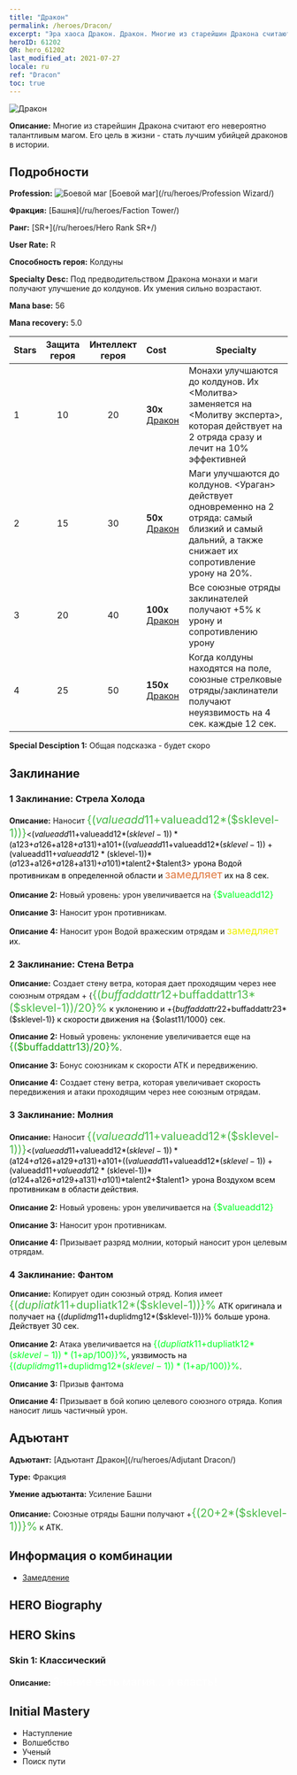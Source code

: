 ```yaml
---
title: "Дракон"
permalink: /heroes/Dracon/
excerpt: "Эра хаоса Дракон. Дракон. Многие из старейшин Дракона считают его невероятно талантливым магом. Его цель в жизни - стать лучшим убийцей драконов в истории."
heroID: 61202
QR: hero_61202
last_modified_at: 2021-07-27
locale: ru
ref: "Dracon"
toc: true
---
```

  ![Дракон](/images/h/h_Dracon.jpg)

 **Описание:** Многие из старейшин Дракона считают его невероятно талантливым магом. Его цель в жизни - стать лучшим убийцей драконов в истории.
## Подробности
 **Profession:** ![Боевой маг](/images/h/h_prof_15.png)  [Боевой маг](/ru/heroes/Profession Wizard/)

 **Фракция:** [Башня](/ru/heroes/Faction Tower/)

 **Ранг:** [SR+](/ru/heroes/Hero Rank SR+/)

 **User Rate:** R

 **Способность героя:** Колдуны

 **Specialty Desc:** Под предводительством Дракона монахи и маги получают улучшение до колдунов. Их умения сильно возрастают.

 **Mana base:** 56

 **Mana recovery:** 5.0


  | Stars | Защита героя | Интеллект героя | Cost |     Specialty     |
  |---------|:---------------:|:---------------:|:--|--------------------|
  |    1    | 10 | 20 | **30x** [Дракон](/ItemsRU/her_387/) | Монахи улучшаются до колдунов. Их <Молитва> заменяется на <Молитву эксперта>, которая действует на 2 отряда сразу и лечит на 10% эффективней |
  |    2    | 15 | 30 | **50x** [Дракон](/ItemsRU/her_387/) | Маги улучшаются до колдунов. <Ураган> действует одновременно на 2 отряда: самый близкий и самый дальний, а также снижает их сопротивление урону на 20%. |
  |    3    | 20 | 40 | **100x** [Дракон](/ItemsRU/her_387/) | Все союзные отряды заклинателей получают +5% к урону и сопротивлению урону |
  |    4    | 25 | 50 | **150x** [Дракон](/ItemsRU/her_387/) | Когда колдуны находятся на поле, союзные стрелковые отряды/заклинатели получают неуязвимость на 4 сек. каждые 12 сек. |

 **Special Desciption 1:** Общая подсказка - будет скоро

## Заклинание
### 1 Заклинание: Стрела Холода
 **Описание:** Наносит <span style="color: #48b946;font-size:20px">{($valueadd11+$valueadd12*($sklevel-1))}</span><span style="color: black"><($valueadd11+$valueadd12*($sklevel-1))*($a123+$a126+$a128+$a131)+$a101+(($valueadd11+$valueadd12*($sklevel-1))+($valueadd11+$valueadd12*($sklevel-1))*($a123+$a126+$a128+$a131)+$a101)*$talent2+$talent3> урона Водой противникам в определенной области и <span style="color: #e07c44;font-size:20px">замедляет</span><span style="color: black"> их на 8 сек.

 **Описание 2:** Новый уровень: урон увеличивается на <span style="color: #00ff22;font-size:16px">{$valueadd12}</span><span style="color: black">

 **Описание 3:** Наносит урон противникам.

 **Описание 4:** Наносит урон Водой вражеским отрядам и <span style="color: #f0f000;font-size:18px">замедляет</span><span style="color: black"> их.

### 2 Заклинание: Стена Ветра
 **Описание:** Создает стену ветра, которая дает проходящим через нее союзным отрядам + {<span style="color: #48b946;font-size:20px">{($buffaddattr12+$buffaddattr13*($sklevel-1))/20}%</span><span style="color: black"> к уклонению и +{$buffaddattr22+$buffaddattr23*($sklevel-1)} к скорости движения на {$olast11/1000} сек.

 **Описание 2:** Новый уровень: уклонение увеличивается еще на <span style="color: #1ca216;font-size:18px">{($buffaddattr13)/20}%</span><span style="color: black">.

 **Описание 3:** Бонус союзникам к скорости АТК и передвижению.

 **Описание 4:** Создает стену ветра, которая увеличивает скорость передвижения и атаки проходящим через нее союзным отрядам.

### 3 Заклинание: Молния
 **Описание:** Наносит <span style="color: #48b946;font-size:20px">{($valueadd11+$valueadd12*($sklevel-1))}</span><span style="color: black"><($valueadd11+$valueadd12*($sklevel-1))*($a124+$a126+$a129+$a131)+$a101+(($valueadd11+$valueadd12*($sklevel-1))+($valueadd11+$valueadd12*($sklevel-1))*($a124+$a126+$a129+$a131)+$a101)*$talent2+$talent1> урона Воздухом всем противникам в области действия.

 **Описание 2:** Новый уровень: урон увеличивается на <span style="color: #00ff22;font-size:16px">{$valueadd12}</span><span style="color: black">

 **Описание 3:** Наносит урон противникам.

 **Описание 4:** Призывает разряд молнии, который наносит урон целевым отрядам.

### 4 Заклинание: Фантом
 **Описание:** Копирует один союзный отряд. Копия имеет <span style="color: #48b946;font-size:20px">{($dupliatk11+$dupliatk12*($sklevel-1))}%</span><span style="color: black"> АТК оригинала и получает на {($duplidmg11+$duplidmg12*($sklevel-1))}% больше урона. Действует 30 сек.

 **Описание 2:** Атака увеличивается на <span style="color: #00ff22;font-size:16px">{($dupliatk11+$dupliatk12*($sklevel-1))*(1+$ap/100)}%</span><span style="color: black">, уязвимость на <span style="color: #00ff22;font-size:16px">{($duplidmg11+$duplidmg12*($sklevel-1))*(1+$ap/100)}%</span><span style="color: black">.

 **Описание 3:** Призыв фантома

 **Описание 4:** Призывает в бой копию целевого союзного отряда. Копия наносит лишь частичный урон.


## Адъютант

 **Адъютант:**  [Адъютант Дракон](/ru/heroes/Adjutant Dracon/) 

 **Type:**  Фракция 

 **Умение адъютанта:**  Усиление Башни 

 **Описание:** Союзные отряды Башни получают +<span style="color: #48b946;font-size:20px">{(20+2*($sklevel-1))}%</span><span style="color: black"> к АТК.

## Информация о комбинации

* [Замедление](/ru/combination/Замедление/) 

## HERO Biography

## HERO Skins
### Skin 1: **Классический**

 **Описание:** <span style="color: #ffffff;font-size:20px">Знание есть магия... и власть!</span>



## Initial Mastery
   - Наступление
   - Волшебство
   - Ученый
   - Поиск пути
